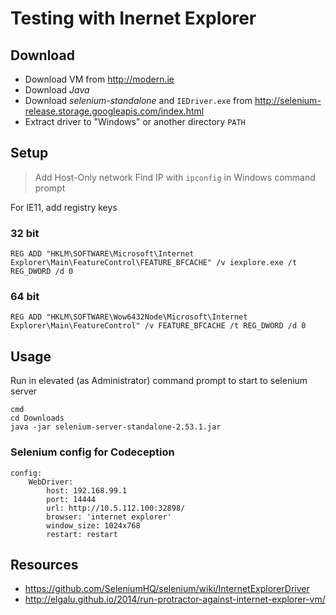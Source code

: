 # Testing with Inernet Explorer

## Download

- Download VM from http://modern.ie
- Download *Java*
- Download *selenium-standalone* and `IEDriver.exe` from http://selenium-release.storage.googleapis.com/index.html
 - Extract driver to "Windows" or another directory `PATH`

## Setup

> Add Host-Only network
> Find IP with `ipconfig` in Windows command prompt

For IE11, add registry keys

### 32 bit

    REG ADD "HKLM\SOFTWARE\Microsoft\Internet Explorer\Main\FeatureControl\FEATURE_BFCACHE" /v iexplore.exe /t REG_DWORD /d 0

### 64 bit

    REG ADD "HKLM\SOFTWARE\Wow6432Node\Microsoft\Internet Explorer\Main\FeatureControl" /v FEATURE_BFCACHE /t REG_DWORD /d 0

## Usage

Run in elevated (as Administrator) command prompt to start to selenium server

    cmd
    cd Downloads
    java -jar selenium-server-standalone-2.53.1.jar

### Selenium config for Codeception

    config:
        WebDriver:
            host: 192.168.99.1
            port: 14444
            url: http://10.5.112.100:32898/
            browser: 'internet explorer'
            window_size: 1024x768
            restart: restart
            
## Resources

- https://github.com/SeleniumHQ/selenium/wiki/InternetExplorerDriver
- http://elgalu.github.io/2014/run-protractor-against-internet-explorer-vm/
            
